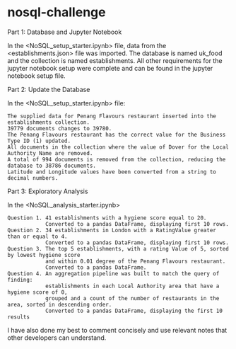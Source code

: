 # nosql-challenge

Part 1: Database and Jupyter Notebook

In the <NoSQL_setup_starter.ipynb> file, data from the <establishments.json> file was imported. The database is named uk_food and the collection is named establishments. All other requirements for the jupyter notebook setup were complete and can be found in the jupyter notebook setup file.

Part 2: Update the Database

In the <NoSQL_setup_starter.ipynb> file:

    The supplied data for Penang Flavours restaurant inserted into the establishments collection.
    39779 documents changes to 39780.
    The Penang Flavours restaurant has the correct value for the Business Type ID (1) updated.
    All documents in the collection where the value of Dover for the Local Authority Name are removed.
    A total of 994 documents is removed from the collection, reducing the database to 38786 documents.
    Latitude and Longitude values have been converted from a string to decimal numbers.

Part 3: Exploratory Analysis

In the <NoSQL_analysis_starter.ipynb>


    Question 1. 41 establishments with a hygiene score equal to 20.
                Converted to a pandas DataFrame, displaying first 10 rows.
    Question 2. 34 establishments in London with a RatingValue greater than or equal to 4.
                Converted to a pandas DataFrame, displaying first 10 rows.
    Question 3. The top 5 establishments, with a rating Value of 5, sorted by lowest hygiene score 
                and within 0.01 degree of the Penang Flavours restaurant.
                Converted to a pandas DataFrame.
    Question 4. An aggregation pipeline was built to match the query of finding:
                establishments in each Local Authority area that have a hygiene score of 0, 
                grouped and a count of the number of restaurants in the area, sorted in descending order.
                Converted to a pandas DataFrame, displaying the first 10 results

I have also done my best to comment concisely and use relevant notes that other developers can understand.